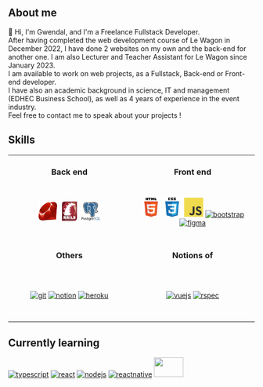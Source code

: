 ## About me
👋 Hi, I'm Gwendal, and I'm a Freelance Fullstack Developer. 
<br>
After having completed the web development course of Le Wagon in December 2022, I have done 2 websites on my own and the back-end for another one. I am also Lecturer and Teacher Assistant for Le Wagon since January 2023.
<br>
I am available to work on web projects, as a Fullstack, Back-end or Front-end developer. 
<br>
I have also an academic background in science, IT and management (EDHEC Business School), as well as 4 years of experience in the event industry.
<br>
Feel free to contact me to speak about your projects ! 
## Skills
<table align="center">
  <body>
    <tr>
       <td width="400px" align="center">
         <h3>Back end</h3>
      </td>
      <td width="400px" align="center">
         <h3>Front end</h3>
      </td>
    <tr>
      <td height="100px" align="center">
       <a href="https://www.ruby-lang.org/en/" target="_blank" rel="noreferrer"><img src="https://raw.githubusercontent.com/devicons/devicon/master/icons/ruby/ruby-original.svg" alt="ruby" width="40" height="40"/></a>
  <a href="https://rubyonrails.org" target="_blank" rel="noreferrer"> <img src="https://raw.githubusercontent.com/devicons/devicon/master/icons/rails/rails-original-wordmark.svg" alt="rails" width="40" height="40"/></a>
  <a href="https://www.postgresql.org" target="_blank" rel="noreferrer"> <img src="https://raw.githubusercontent.com/devicons/devicon/master/icons/postgresql/postgresql-original-wordmark.svg" alt="postgresql" width="40" height="40"/> </a> 
      </td>
      <td height="100px" align="center">
         <a href="https://www.w3.org/html/" target="_blank" rel="noreferrer"><img src="https://raw.githubusercontent.com/devicons/devicon/master/icons/html5/html5-original-wordmark.svg" alt="html5" width="40" height="40"/></a> 
  <a href="https://www.w3schools.com/css/" target="_blank" rel="noreferrer"><img src="https://raw.githubusercontent.com/devicons/devicon/master/icons/css3/css3-original-wordmark.svg" alt="css3" width="40" height="40"/></a> 
  <a href="https://developer.mozilla.org/en-US/docs/Web/JavaScript" target="_blank" rel="noreferrer"> <img src="https://raw.githubusercontent.com/devicons/devicon/master/icons/javascript/javascript-original.svg" alt="javascript" width="40" height="40"/></a>
  <a href="https://getbootstrap.com/" target="_blank" rel="noreferrer"><img src="https://getbootstrap.com/docs/5.3/assets/brand/bootstrap-logo-shadow.png" alt="bootstrap" width="40" height="40"/></a>
  <a href="https://www.figma.com/" target="_blank" rel="noreferrer"><img src="https://www.vectorlogo.zone/logos/figma/figma-icon.svg" alt="figma" width="40" height="40"/></a> 
      </td>
    <tr>
     <td width="400px" align="center">
         <h3>Others</h3>
      </td>
       <td width="400px" align="center">
         <h3>Notions of</h3>
      </td>
    </tr>
    <tr>
      <td height="100px" align="center">
        <a href="https://git-scm.com/" target="_blank" rel="noreferrer"><img src="https://humancoders-formations.s3.amazonaws.com/uploads/course/logo/10/formation-git.png" alt="git" width="40" height="40"/></a>
        <a href="https://www.notion.so/fr-fr" target="_blank" rel="noreferrer"><img src="https://upload.wikimedia.org/wikipedia/commons/thumb/e/e9/Notion-logo.svg/1200px-Notion-logo.svg.png" alt="notion" width="40" height="40"/></a>
        <a href="https://www.heroku.com/" target="_blank" rel="noreferrer"><img src="https://media.licdn.com/dms/image/C4E0BAQGmNZMDOpmMQg/company-logo_200_200/0/1519905610801?e=2147483647&v=beta&t=y372VIX1duemyS-L8Dopqyw4zhIP-XF6liv8gSFWXyw" alt="heroku" width="40" height="40"/></a>
      </td>
      <td height="100px" align="center">
        <a href="https://vuejs.org/" target="_blank" rel="noreferrer"><img src="https://vue3-fr.netlify.app/logo.png" alt="vuejs" width="40" height="40"/></a>
        <a href="https://rspec.info/" target="_blank" rel="noreferrer"><img src="https://rspec.info/images/logo.png" alt="rspec" width="40" height="40"/></a>
      </td>
    </tr>
  </body>
</table>

## Currently learning
<p align="left">
  <a href="https://www.typescriptlang.org/" target="_blank" rel="noreferrer"><img src="https://upload.wikimedia.org/wikipedia/commons/thumb/4/4c/Typescript_logo_2020.svg/1200px-Typescript_logo_2020.svg.png" alt="typescript" width="40" height="40"/></a> 
  <a href="https://fr.legacy.reactjs.org/" target="_blank" rel="noreferrer"><img src="https://upload.wikimedia.org/wikipedia/commons/thumb/a/a7/React-icon.svg/1200px-React-icon.svg.png" alt="react" width="50" height="40"/></a>
  <a href="https://nodejs.org/en" target="_blank" rel="noreferrer"><img src="https://upload.wikimedia.org/wikipedia/commons/d/d9/Node.js_logo.svg" alt="nodejs" width="60" height="40"/></a>
  <a href="https://reactnative.dev/" target="_blank" rel="noreferrer"><img src="https://luminfire.com/wp-content/uploads/2017/12/React_Native_Logo.png" alt="reactnative" width="220" height="40"/></a>
  <a href="https://www.docker.com/" target="_blank" rel="noreferrer"><img src="https://cdn.freelogovectors.net/wp-content/uploads/2023/09/docker_logo-freelogovectors.net_.png?lossy=1&ssl=1" width="60" height="40"/></a>
</p>
